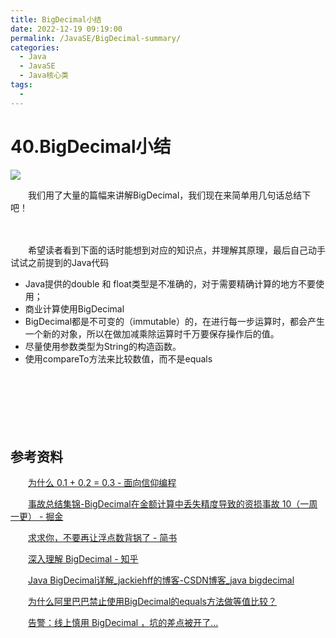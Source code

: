 ```yaml
---
title: BigDecimal小结
date: 2022-12-19 09:19:00
permalink: /JavaSE/BigDecimal-summary/
categories:
  - Java
  - JavaSE
  - Java核心类
tags:
  - 
---
```


# 40.BigDecimal小结

![](https://image.peterjxl.com/blog/21.fate_sakura-20221217171720-0exws39.png)

　　我们用了大量的篇幅来讲解BigDecimal，我们现在来简单用几句话总结下吧！

<!-- more -->
　　‍

　　希望读者看到下面的话时能想到对应的知识点，并理解其原理，最后自己动手试试之前提到的Java代码

* Java提供的double 和 float类型是不准确的，对于需要精确计算的地方不要使用；
* 商业计算使用BigDecimal
* BigDecimal都是不可变的（immutable）的，在进行每一步运算时，都会产生一个新的对象，所以在做加减乘除运算时千万要保存操作后的值。
* 尽量使用参数类型为String的构造函数。
* 使用compareTo方法来比较数值，而不是equals

　　‍

　　‍

　　‍

## 参考资料

　　[为什么 0.1 + 0.2 = 0.3 - 面向信仰编程](https://draveness.me/whys-the-design-decimal-and-rational/)

　　[事故总结集锦-BigDecimal在金额计算中丢失精度导致的资损事故 10（一周一更） - 掘金](https://juejin.cn/post/7087404273503305736)

　　[求求你，不要再让浮点数背锅了 - 简书](https://www.jianshu.com/p/ae5e68051244)

　　[深入理解 BigDecimal - 知乎](https://zhuanlan.zhihu.com/p/96862319)

　　[Java BigDecimal详解_jackiehff的博客-CSDN博客_java bigdecimal](https://blog.csdn.net/jackiehff/article/details/8582449)

　　[为什么阿里巴巴禁止使用BigDecimal的equals方法做等值比较？](https://mp.weixin.qq.com/s?__biz=MzI3NzE0NjcwMg==&mid=2650142359&idx=1&sn=7f79513491d829cd514bfa33c169b8fd&scene=21#wechat_redirect)

　　[告警：线上慎用 BigDecimal ，坑的差点被开了...](https://mp.weixin.qq.com/s?__biz=MzU1Nzg4NjgyMw==&mid=2247504780&idx=1&sn=d4f3304b04e383275bdc1c158ef79faa&chksm=fc2c6f84cb5be6928460dc2dff5887a756628f15bcb85817f8b23c1e7d35b00148794d776942&sessionid=1670548686&subscene=93&scene=90&clicktime=1670548688&enterid=1670548688&ascene=56&devicetype=iOS16.0&version=18001f27&nettype=3G+&abtest_cookie=AAACAA%3D%3D&lang=zh_CN&fontScale=100&exportkey=n_ChQIAhIQIJymBhLTovi%2BNqq2KZvoyxLZAQIE97dBBAEAAAAAAKelFOlQRAAAAAAOpnltbLcz9gKNyK89dVj0IbnBQv5KRHjJXEcBLTc5QhyFI%2BgDArs1WSmvr6CzKysAgjMj7sg15CrSofUWyuhhM%2BS4TbbWRC21Y6MF4Cah77X7MbimTyv0mQ2tWAIpVVwDXF0R%2BMvMJzKLiGI6l6BFLCD3cVAEsMxQWg3fyxLpwmuzfhUgzYquJHIxJ%2Ba26ZbYVRGRc9WxkTyF5z9taqNwnr4dpn4uFa5cj%2BPytqO6jnYE8tyxiabE1Ec2jugnK6mZfMs%3D&pass_ticket=ZOZYFD8RqLq6QK1h3GfQOd3IqtqVn%2ByRztObRtFgXkfQVwelUzImxa23g18TsfD0W3wXjc7UobhenngpIkZo0g%3D%3D&wx_header=3)

　　‍
